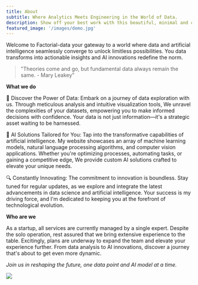 ```yaml
---
title: About
subtitle: Where Analytics Meets Engineering in the World of Data.
description: Show off your best work with this beautiful, minimal and customizable portfolio theme.
featured_image: '/images/demo.jpg'
---
```


Welcome to Factorial-data your gateway to a world where data and artificial intelligence seamlessly converge to unlock limitless possibilities. You data transforms into actionable insights and AI innovations redefine the norm.

> "Theories come and go, but fundamental data always remain the same. - Mary Leakey"

**What we do** 


🚀 Discover the Power of Data:
Embark on a journey of data exploration with us. Through meticulous analysis and intuitive visualization tools, We unravel the complexities of your datasets, empowering you to make informed decisions with confidence. Your data is not just information—it's a strategic asset waiting to be harnessed.

🤖 AI Solutions Tailored for You:
Tap into the transformative capabilities of artificial intelligence. My website showcases an array of machine learning models, natural language processing algorithms, and computer vision applications. Whether you're optimizing processes, automating tasks, or gaining a competitive edge, We provide custom AI solutions crafted to elevate your unique needs.

🔍 Constantly Innovating:
The commitment to innovation is boundless. Stay tuned for regular updates, as we explore and integrate the latest advancements in data science and artificial intelligence. Your success is my driving force, and I'm dedicated to keeping you at the forefront of technological evolution.


**Who are we** 

As a startup, all services are currently managed by a single expert. Despite the solo operation, rest assured that we bring extensive experience to the table. Excitingly, plans are underway to expand the team and elevate your experience further. From data analysis to AI innovations, discover a journey that's about to get even more dynamic.

*Join us in reshaping the future, one data point and AI model at a time.*  

![](/images/profile.jpg)
